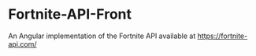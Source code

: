 # Fortnite-API-Front
An Angular implementation of the Fortnite API available at https://fortnite-api.com/
